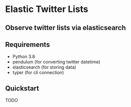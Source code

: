 # Elastic Twitter Lists
## Observe twitter lists via elasticsearch 

## Requirements 
* Python 3.8
* pendulum (for converting twitter datetime)
* elasticsearch (for storing data)
* typer (for cli connection)

## Quickstart
TODO
